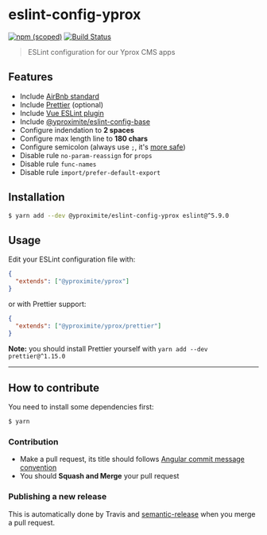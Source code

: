# eslint-config-yprox

[![npm (scoped)](https://img.shields.io/npm/v/@yproximite/eslint-config-yprox.svg)](https://www.npmjs.com/package/@yproximite/eslint-config-yprox)
[![Build Status](https://travis-ci.com/Yproximite/eslint-config-yprox.svg?token=pNBs2oaRpfxdyhqWf28h&branch=master)](https://travis-ci.com/Yproximite/eslint-config-yprox)

> ESLint configuration for our Yprox CMS apps

## Features

- Include [AirBnb standard](https://github.com/airbnb/javascript)
- Include [Prettier](https://github.com/prettier/prettier) (optional)
- Include [Vue ESLint plugin](https://github.com/vuejs/eslint-plugin-vue) 
- Include [@yproximite/eslint-config-base](https://github.com/Yproximite/eslint-config-base)
- Configure indendation to **2 spaces**
- Configure max length line to **180 chars**
- Configure semicolon (always use `;`, it's [more safe](https://flaviocopes.com/javascript-automatic-semicolon-insertion/))
- Disable rule `no-param-reassign` for `props`
- Disable rule `func-names`
- Disable rule `import/prefer-default-export`

## Installation

```bash
$ yarn add --dev @yproximite/eslint-config-yprox eslint@^5.9.0
```

## Usage

Edit your ESLint configuration file with:

```json
{
  "extends": ["@yproximite/yprox"]
}
```

or with Prettier support:

```json
{
  "extends": ["@yproximite/yprox/prettier"]
}
```

**Note:** you should install Prettier yourself with `yarn add --dev prettier@^1.15.0`

---

## How to contribute

You need to install some dependencies first:
```bash
$ yarn
```

### Contribution

- Make a pull request, its title should follows [Angular commit message convention](https://github.com/angular/angular/blob/master/CONTRIBUTING.md#commit-message-format)
- You should **Squash and Merge** your pull request

### Publishing a new release

This is automatically done by Travis and [semantic-release](https://github.com/semantic-release/semantic-release) when you merge a pull request.
